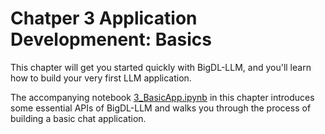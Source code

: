 # Chatper 3 Application Developmenent: Basics

This chapter will get you started quickly with BigDL-LLM, and you'll learn how to build your very first LLM application. 

The accompanying notebook  [3_BasicApp.ipynb](./3_BasicApp.ipynb) in this chapter introduces some essential APIs of BigDL-LLM and walks you through the process of building a basic chat application.
